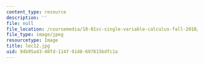 ```yaml
---
content_type: resource
description: ''
file: null
file_location: /coursemedia/18-01sc-single-variable-calculus-fall-2010/94b95a4340fd114f9148697815bdfc1a_lec12.jpg
file_type: image/jpeg
resourcetype: Image
title: lec12.jpg
uid: 94b95a43-40fd-114f-9148-697815bdfc1a
---
```

